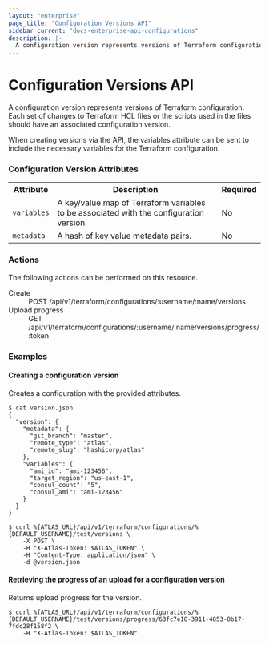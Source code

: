 ```yaml
---
layout: "enterprise"
page_title: "Configuration Versions API"
sidebar_current: "docs-enterprise-api-configurations"
description: |-
  A configuration version represents versions of Terraform configuration.
---
```


# Configuration Versions API

A configuration version represents versions of Terraform configuration.
Each set of changes to Terraform HCL files or the scripts
used in the files should have an associated configuration version.

When creating versions via the API, the variables attribute can be sent
to include the necessary variables for the Terraform configuration.

### Configuration Version Attributes

<table class="apidocs">
  <tr>
    <th>Attribute</th>
    <th>Description</th>
    <th>Required</th>
  </tr>
  <tr>
    <td><code>variables</code></td>
    <td>A key/value map of Terraform variables to be associated
      with the configuration version.</td>
    <td>No</td>
  </tr>
  <tr>
    <td><code>metadata</code></td>
    <td>A hash of key value metadata pairs.</td>
    <td>No</td>
  </tr>
</table>

### Actions

The following actions can be performed on this resource.

<dl>
  <dt>Create</dt>
  <dd>POST /api/v1/terraform/configurations/:username/:name/versions</dd>
  <dt>Upload progress</dt>
  <dd>GET /api/v1/terraform/configurations/:username/:name/versions/progress/:token</dd>
</dl>

### Examples

#### Creating a configuration version

Creates a configuration with the provided attributes.

    $ cat version.json
    {
      "version": {
        "metadata": {
          "git_branch": "master",
          "remote_type": "atlas",
          "remote_slug": "hashicorp/atlas"
        },
        "variables": {
          "ami_id": "ami-123456",
          "target_region": "us-east-1",
          "consul_count": "5",
          "consul_ami": "ami-123456"
        }
      }
    }

    $ curl %{ATLAS_URL}/api/v1/terraform/configurations/%{DEFAULT_USERNAME}/test/versions \
        -X POST \
        -H "X-Atlas-Token: $ATLAS_TOKEN" \
        -H "Content-Type: application/json" \
        -d @version.json

#### Retrieving the progress of an upload for a configuration version

Returns upload progress for the version.

    $ curl %{ATLAS_URL}/api/v1/terraform/configurations/%{DEFAULT_USERNAME}/test/versions/progress/63fc7e18-3911-4853-8b17-7fdc28f158f2 \
        -H "X-Atlas-Token: $ATLAS_TOKEN"
